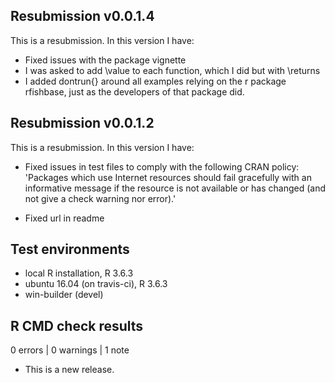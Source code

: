 ## Resubmission v0.0.1.4
This is a resubmission. In this version I have:

* Fixed issues with the package vignette
* I was asked to add \value to each function, which I did but with \returns 
* I added dontrun{} around all examples relying on the r package rfishbase, just as the developers of that package did. 

## Resubmission v0.0.1.2
This is a resubmission. In this version I have:

* Fixed issues in test files to comply with the following CRAN policy:
'Packages which use Internet resources should fail gracefully with an
informative message if the resource is not available or has changed (and
not give a check warning nor error).'

* Fixed url in readme 

## Test environments
* local R installation, R 3.6.3
* ubuntu 16.04 (on travis-ci), R 3.6.3
* win-builder (devel)

## R CMD check results

0 errors | 0 warnings | 1 note

* This is a new release.
